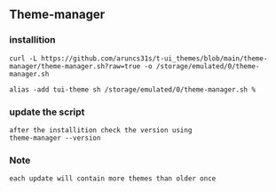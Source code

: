## Theme-manager
### installition
```
curl -L https://github.com/aruncs31s/t-ui_themes/blob/main/theme-manager/theme-manager.sh?raw=true -o /storage/emulated/0/theme-manager.sh

alias -add tui-theme sh /storage/emulated/0/theme-manager.sh %
```
### update the script
```
after the installition check the version using
theme-manager --version
```
### Note 
```
each update will contain more themes than older once
